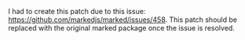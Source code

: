 I had to create this patch due to this issue: https://github.com/markedjs/marked/issues/458.
This patch should be replaced with the original marked package once the issue is resolved.
